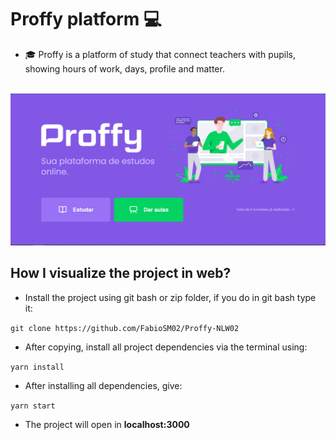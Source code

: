 # Proffy platform :computer:

- :mortar_board: Proffy is a platform of study that connect teachers with pupils, showing hours of work, days, profile and matter.

<br>

<img src="https://github.com/FabioSM02/Proffy-NLW02/blob/main/web/src/assets/Images/LandingPage.PNG" alt="LandingPage" center/>

## How I visualize the project in web?

- Install the project using git bash or zip folder, if you do in git bash type it:

```git clone https://github.com/FabioSM02/Proffy-NLW02```

- After copying, install all project dependencies via the terminal using:

```yarn install```

- After installing all dependencies, give:

```yarn start```

- The project will open in <strong>localhost:3000</strong>
